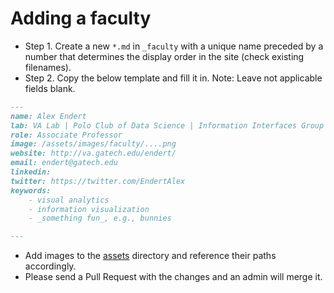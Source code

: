 # Adding a faculty

- Step 1. Create a new `*.md` in `_faculty` with a unique name preceded by a number that determines the display order in the site (check existing filenames).
- Step 2. Copy the below template and fill it in. Note: Leave not applicable fields blank.

```md
---
name: Alex Endert
lab: VA Lab | Polo Club of Data Science | Information Interfaces Group | Friendly Cities Lab | EntSci Lab | James Foley's Group | 
role: Associate Professor
image: /assets/images/faculty/....png
website: http://va.gatech.edu/endert/
email: endert@gatech.edu
linkedin: 
twitter: https://twitter.com/EndertAlex
keywords: 
    - visual analytics
    - information visualization
    - _something fun_, e.g., bunnies

---
```

- Add images to the [assets](/assets/images/faculty) directory and reference their paths accordingly.
- Please send a Pull Request with the changes and an admin will merge it.